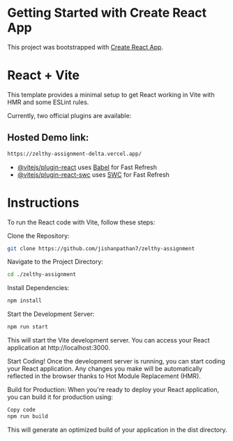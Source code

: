 # Getting Started with Create React App

This project was bootstrapped with [Create React App](https://github.com/facebook/create-react-app).

# React + Vite

This template provides a minimal setup to get React working in Vite with HMR and some ESLint rules.

Currently, two official plugins are available:

## Hosted Demo link: 
```bash
https://zelthy-assignment-delta.vercel.app/
```

- [@vitejs/plugin-react](https://github.com/vitejs/vite-plugin-react/blob/main/packages/plugin-react/README.md) uses [Babel](https://babeljs.io/) for Fast Refresh
- [@vitejs/plugin-react-swc](https://github.com/vitejs/vite-plugin-react-swc) uses [SWC](https://swc.rs/) for Fast Refresh

# Instructions
To run the React code with Vite, follow these steps:

Clone the Repository:

```bash
git clone https://github.com/jishanpathan7/zelthy-assignment
```
Navigate to the Project Directory:

```bash
cd ./zelthy-assignment
```
Install Dependencies:

```bash
npm install
```

Start the Development Server:

```bash
npm run start
```

This will start the Vite development server. You can access your React application at http://localhost:3000.

Start Coding!
Once the development server is running, you can start coding your React application. Any changes you make will be automatically reflected in the browser thanks to Hot Module Replacement (HMR).

Build for Production:
When you're ready to deploy your React application, you can build it for production using:

```bash
Copy code
npm run build
```
This will generate an optimized build of your application in the dist directory.

